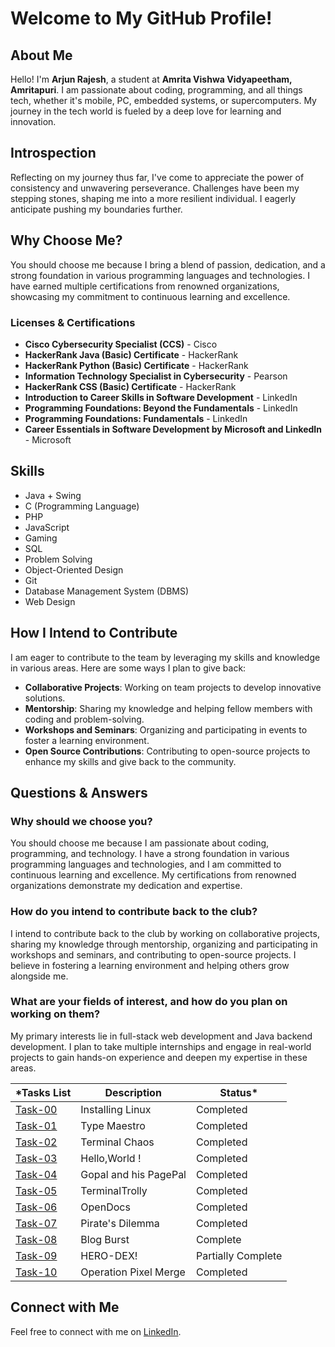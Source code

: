 # Welcome to My GitHub Profile!

## About Me

Hello! I'm **Arjun Rajesh**, a student at **Amrita Vishwa Vidyapeetham, Amritapuri**. I am passionate about coding, programming, and all things tech, whether it's mobile, PC, embedded systems, or supercomputers. My journey in the tech world is fueled by a deep love for learning and innovation.

## Introspection
Reflecting on my journey thus far, I've come to appreciate the power of consistency and unwavering perseverance. Challenges have been my stepping stones, shaping me into a more resilient individual. I eagerly anticipate pushing my boundaries further.

## Why Choose Me?

You should choose me because I bring a blend of passion, dedication, and a strong foundation in various programming languages and technologies. I have earned multiple certifications from renowned organizations, showcasing my commitment to continuous learning and excellence.

### Licenses & Certifications

- **Cisco Cybersecurity Specialist (CCS)** - Cisco
- **HackerRank Java (Basic) Certificate** - HackerRank
- **HackerRank Python (Basic) Certificate** - HackerRank
- **Information Technology Specialist in Cybersecurity** - Pearson
- **HackerRank CSS (Basic) Certificate** - HackerRank
- **Introduction to Career Skills in Software Development** - LinkedIn
- **Programming Foundations: Beyond the Fundamentals** - LinkedIn
- **Programming Foundations: Fundamentals** - LinkedIn
- **Career Essentials in Software Development by Microsoft and LinkedIn** - Microsoft

## Skills

- Java + Swing
- C (Programming Language)
- PHP
- JavaScript
- Gaming
- SQL
- Problem Solving
- Object-Oriented Design
- Git
- Database Management System (DBMS)
- Web Design

## How I Intend to Contribute

I am eager to contribute to the team by leveraging my skills and knowledge in various areas. Here are some ways I plan to give back:

- **Collaborative Projects**: Working on team projects to develop innovative solutions.
- **Mentorship**: Sharing my knowledge and helping fellow members with coding and problem-solving.
- **Workshops and Seminars**: Organizing and participating in events to foster a learning environment.
- **Open Source Contributions**: Contributing to open-source projects to enhance my skills and give back to the community.

## Questions & Answers

### Why should we choose you?

You should choose me because I am passionate about coding, programming, and technology. I have a strong foundation in various programming languages and technologies, and I am committed to continuous learning and excellence. My certifications from renowned organizations demonstrate my dedication and expertise.

### How do you intend to contribute back to the club?

I intend to contribute back to the club by working on collaborative projects, sharing my knowledge through mentorship, organizing and participating in workshops and seminars, and contributing to open-source projects. I believe in fostering a learning environment and helping others grow alongside me.

### What are your fields of interest, and how do you plan on working on them?

My primary interests lie in full-stack web development and Java backend development. I plan to take multiple internships and engage in real-world projects to gain hands-on experience and deepen my expertise in these areas.




*Tasks List|Description|Status*
--------------|---------------|---------------
[Task-00](https://github.com/arjunr24-su/amfoss-tasks/tree/main/task-00)|Installing Linux|Completed
[Task-01](https://github.com/arjunr24-su/amfoss-tasks/tree/main/task-01)|Type Maestro|Completed
[Task-02](https://github.com/arjunr24-su/amfoss-tasks/tree/main/task-02)|Terminal Chaos|Completed
[Task-03](https://github.com/arjunr24-su/amfoss-tasks/tree/main/task-03)|Hello,World !|Completed
[Task-04](https://github.com/arjunr24-su/amfoss-tasks/tree/main/task-04)|Gopal and his PagePal|Completed
[Task-05](https://github.com/arjunr24-su/amfoss-tasks/tree/main/task-05)|TerminalTrolly|Completed
[Task-06](https://github.com/arjunr24-su/amfoss-tasks/tree/main/task-06)|OpenDocs|Completed
[Task-07](https://github.com/arjunr24-su/amfoss-tasks/tree/main/task-07)|Pirate's Dilemma|Completed
[Task-08](https://github.com/arjunr24-su/amfoss-tasks/tree/main/task-08)|Blog Burst|Complete
[Task-09](https://github.com/arjunr24-su/amfoss-tasks/tree/main/task-09)|HERO-DEX!|Partially Complete
[Task-10](https://github.com/arjunr24-su/amfoss-tasks/tree/main/task-10)|Operation Pixel Merge|Completed

## Connect with Me

Feel free to connect with me on [LinkedIn](https://www.linkedin.com/in/arjun-rajesh-30860728b/).

